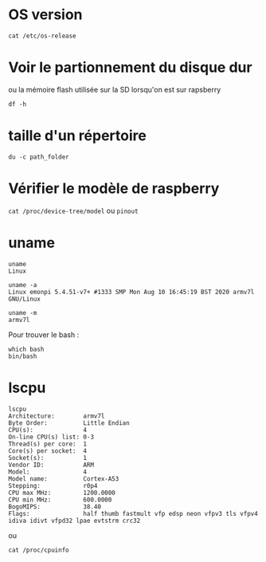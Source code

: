 # OS version
```
cat /etc/os-release
```

# Voir le partionnement du disque dur
ou la mémoire flash utilisée sur la SD lorsqu'on est sur rapsberry
```
df -h
```

# taille d'un répertoire

```
du -c path_folder
```

# Vérifier le modèle de raspberry

`cat /proc/device-tree/model` ou `pinout`

# uname 
```
uname
Linux
```
```
uname -a
Linux emonpi 5.4.51-v7+ #1333 SMP Mon Aug 10 16:45:19 BST 2020 armv7l GNU/Linux
```
```
uname -m
armv7l
```

Pour trouver le bash :

```
which bash
bin/bash
```
# lscpu
```
lscpu
Architecture:        armv7l
Byte Order:          Little Endian
CPU(s):              4
On-line CPU(s) list: 0-3
Thread(s) per core:  1
Core(s) per socket:  4
Socket(s):           1
Vendor ID:           ARM
Model:               4
Model name:          Cortex-A53
Stepping:            r0p4
CPU max MHz:         1200.0000
CPU min MHz:         600.0000
BogoMIPS:            38.40
Flags:               half thumb fastmult vfp edsp neon vfpv3 tls vfpv4 idiva idivt vfpd32 lpae evtstrm crc32
```
ou
```
cat /proc/cpuinfo
```
